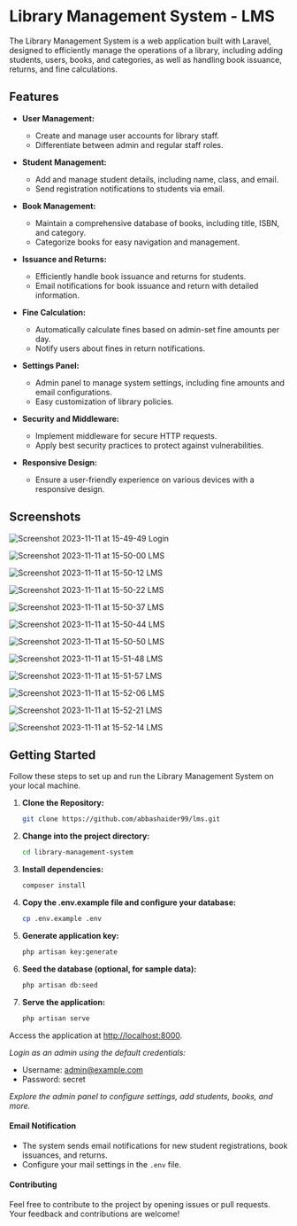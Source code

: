 # Library Management System - LMS

The Library Management System is a web application built with Laravel, designed to efficiently manage the operations of a library, including adding students, users, books, and categories, as well as handling book issuance, returns, and fine calculations.

## Features

- **User Management:**
  - Create and manage user accounts for library staff.
  - Differentiate between admin and regular staff roles.

- **Student Management:**
  - Add and manage student details, including name, class, and email.
  - Send registration notifications to students via email.

- **Book Management:**
  - Maintain a comprehensive database of books, including title, ISBN, and category.
  - Categorize books for easy navigation and management.

- **Issuance and Returns:**
  - Efficiently handle book issuance and returns for students.
  - Email notifications for book issuance and return with detailed information.

- **Fine Calculation:**
  - Automatically calculate fines based on admin-set fine amounts per day.
  - Notify users about fines in return notifications.

- **Settings Panel:**
  - Admin panel to manage system settings, including fine amounts and email configurations.
  - Easy customization of library policies.

- **Security and Middleware:**
  - Implement middleware for secure HTTP requests.
  - Apply best security practices to protect against vulnerabilities.

- **Responsive Design:**
  - Ensure a user-friendly experience on various devices with a responsive design.

## Screenshots

![Screenshot 2023-11-11 at 15-49-49 Login](https://github.com/abbashaider99/lms/assets/97340314/1a6e0007-bcb3-42b9-8b36-4fc34e8c1b00)

![Screenshot 2023-11-11 at 15-50-00 LMS](https://github.com/abbashaider99/lms/assets/97340314/1b8e6b6a-29b7-42e5-b990-dc057eb7d8a3)

![Screenshot 2023-11-11 at 15-50-12 LMS](https://github.com/abbashaider99/lms/assets/97340314/30e02dca-80af-4004-a917-8f661c482cda)

![Screenshot 2023-11-11 at 15-50-22 LMS](https://github.com/abbashaider99/lms/assets/97340314/218b8a29-6001-46cc-b729-0c6a82afa10a)

![Screenshot 2023-11-11 at 15-50-37 LMS](https://github.com/abbashaider99/lms/assets/97340314/49c1ac3e-88bb-44b3-b9c0-71414b891a7d)

![Screenshot 2023-11-11 at 15-50-44 LMS](https://github.com/abbashaider99/lms/assets/97340314/31657411-5c85-4fc0-b584-7f007eae9e34)

![Screenshot 2023-11-11 at 15-50-50 LMS](https://github.com/abbashaider99/lms/assets/97340314/9a09d920-fbf8-4870-aca3-a1a107a60e72)

![Screenshot 2023-11-11 at 15-51-48 LMS](https://github.com/abbashaider99/lms/assets/97340314/62dc7ff1-7a36-4b3b-a772-a3cae6c601d6)

![Screenshot 2023-11-11 at 15-51-57 LMS](https://github.com/abbashaider99/lms/assets/97340314/4ff50a51-e5d7-4da0-addb-8187ee2c178f)

![Screenshot 2023-11-11 at 15-52-06 LMS](https://github.com/abbashaider99/lms/assets/97340314/814286eb-85d2-47f4-b389-875bc55de562)

![Screenshot 2023-11-11 at 15-52-21 LMS](https://github.com/abbashaider99/lms/assets/97340314/80efa1f1-34eb-49aa-a706-b06175b1d643)

![Screenshot 2023-11-11 at 15-52-14 LMS](https://github.com/abbashaider99/lms/assets/97340314/62ebfbb5-280e-4803-99ad-1dc44be4a91d)








## Getting Started

Follow these steps to set up and run the Library Management System on your local machine.

1. **Clone the Repository:**
   ```bash
   git clone https://github.com/abbashaider99/lms.git

2. **Change into the project directory:**
    ```bash
    cd library-management-system

3. **Install dependencies:**
    ```bash
    composer install

4. **Copy the .env.example file and configure your database:**
    ```bash
    cp .env.example .env

5. **Generate application key:**
    ```bash
    php artisan key:generate

6. **Seed the database (optional, for sample data):**
    ```bash
    php artisan db:seed

7. **Serve the application:**
    ```bash
    php artisan serve

Access the application at [http://localhost:8000](http://localhost:8000).

*Login as an admin using the default credentials:*

- Username: admin@example.com
- Password: secret

*Explore the admin panel to configure settings, add students, books, and more.*

#### Email Notification

- The system sends email notifications for new student registrations, book issuances, and returns.
- Configure your mail settings in the `.env` file.

#### Contributing

Feel free to contribute to the project by opening issues or pull requests. Your feedback and contributions are welcome!
